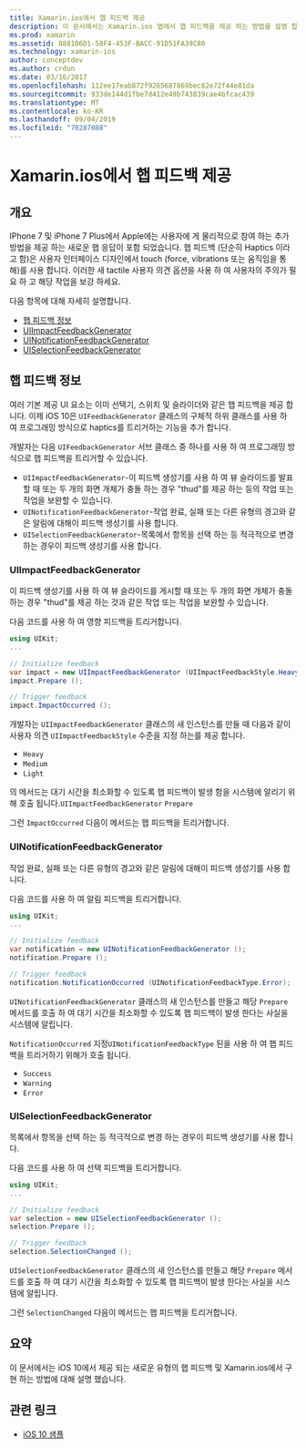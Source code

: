 ```yaml
---
title: Xamarin.ios에서 햅 피드백 제공
description: 이 문서에서는 Xamarin.ios 앱에서 햅 피드백을 제공 하는 방법을 설명 합니다. UIImpactFeedbackGenerator, UINotificationFeedbackGenerator 및 UISelectionFeedbackGenerator에 대해 설명 합니다.
ms.prod: xamarin
ms.assetid: 888106D1-58F4-453F-BACC-91D51FA39C80
ms.technology: xamarin-ios
author: conceptdev
ms.author: crdun
ms.date: 03/16/2017
ms.openlocfilehash: 112ee17eab872f9265687869bec82e72f44e81da
ms.sourcegitcommit: 933de144d1fbe7d412e49b743839cae4bfcac439
ms.translationtype: MT
ms.contentlocale: ko-KR
ms.lasthandoff: 09/04/2019
ms.locfileid: "70287088"
---
```

# <a name="providing-haptic-feedback-in-xamarinios"></a>Xamarin.ios에서 햅 피드백 제공

<a name="Overview" />

## <a name="overview"></a>개요

IPhone 7 및 iPhone 7 Plus에서 Apple에는 사용자에 게 물리적으로 참여 하는 추가 방법을 제공 하는 새로운 햅 응답이 포함 되었습니다. 햅 피드백 (단순히 Haptics 이라고 함)은 사용자 인터페이스 디자인에서 touch (force, vibrations 또는 움직임을 통해)를 사용 합니다. 이러한 새 tactile 사용자 의견 옵션을 사용 하 여 사용자의 주의가 필요 하 고 해당 작업을 보강 하세요.

다음 항목에 대해 자세히 설명합니다.

- [햅 피드백 정보](#About-Haptic-Feedback)
- [UIImpactFeedbackGenerator](#UIImpactFeedbackGenerator)
- [UINotificationFeedbackGenerator](#UINotificationFeedbackGenerator)
- [UISelectionFeedbackGenerator](#UISelectionFeedbackGenerator)

<a name="About-Haptic-Feedback" />

## <a name="about-haptic-feedback"></a>햅 피드백 정보

여러 기본 제공 UI 요소는 이미 선택기, 스위치 및 슬라이더와 같은 햅 피드백을 제공 합니다. 이제 iOS 10은 `UIFeedbackGenerator` 클래스의 구체적 하위 클래스를 사용 하 여 프로그래밍 방식으로 haptics를 트리거하는 기능을 추가 합니다.

개발자는 다음 `UIFeedbackGenerator` 서브 클래스 중 하나를 사용 하 여 프로그래밍 방식으로 햅 피드백을 트리거할 수 있습니다.

- `UIImpactFeedbackGenerator`-이 피드백 생성기를 사용 하 여 뷰 슬라이드를 발표할 때 또는 두 개의 화면 개체가 충돌 하는 경우 "thud"를 제공 하는 등의 작업 또는 작업을 보완할 수 있습니다.
- `UINotificationFeedbackGenerator`-작업 완료, 실패 또는 다른 유형의 경고와 같은 알림에 대해이 피드백 생성기를 사용 합니다.
- `UISelectionFeedbackGenerator`-목록에서 항목을 선택 하는 등 적극적으로 변경 하는 경우이 피드백 생성기를 사용 합니다.

<a name="UIImpactFeedbackGenerator" />

### <a name="uiimpactfeedbackgenerator"></a>UIImpactFeedbackGenerator

이 피드백 생성기를 사용 하 여 뷰 슬라이드를 게시할 때 또는 두 개의 화면 개체가 충돌 하는 경우 "thud"를 제공 하는 것과 같은 작업 또는 작업을 보완할 수 있습니다.

다음 코드를 사용 하 여 영향 피드백을 트리거합니다.

```csharp
using UIKit;
...

// Initialize feedback
var impact = new UIImpactFeedbackGenerator (UIImpactFeedbackStyle.Heavy);
impact.Prepare ();

// Trigger feedback
impact.ImpactOccurred ();
```

개발자는 `UIImpactFeedbackGenerator` 클래스의 새 인스턴스를 만들 때 다음과 같이 사용자 의견 `UIImpactFeedbackStyle` 수준을 지정 하는를 제공 합니다.

- `Heavy`
- `Medium`
- `Light`

의 메서드는 대기 시간을 최소화할 수 있도록 햅 피드백이 발생 함을 시스템에 알리기 위해 호출 됩니다.`UIImpactFeedbackGenerator` `Prepare`

그런 `ImpactOccurred` 다음이 메서드는 햅 피드백을 트리거합니다.

<a name="UINotificationFeedbackGenerator" />

### <a name="uinotificationfeedbackgenerator"></a>UINotificationFeedbackGenerator

작업 완료, 실패 또는 다른 유형의 경고와 같은 알림에 대해이 피드백 생성기를 사용 합니다.

다음 코드를 사용 하 여 알림 피드백을 트리거합니다.

```csharp
using UIKit;
...

// Initialize feedback
var notification = new UINotificationFeedbackGenerator ();
notification.Prepare ();

// Trigger feedback
notification.NotificationOccurred (UINotificationFeedbackType.Error);
```

`UINotificationFeedbackGenerator` 클래스의 새 인스턴스를 만들고 해당 `Prepare` 메서드를 호출 하 여 대기 시간을 최소화할 수 있도록 햅 피드백이 발생 한다는 사실을 시스템에 알립니다.

`NotificationOccurred` 지정`UINotificationFeedbackType` 된을 사용 하 여 햅 피드백을 트리거하기 위해가 호출 됩니다.

- `Success`
- `Warning`
- `Error`

<a name="UISelectionFeedbackGenerator" />

### <a name="uiselectionfeedbackgenerator"></a>UISelectionFeedbackGenerator

목록에서 항목을 선택 하는 등 적극적으로 변경 하는 경우이 피드백 생성기를 사용 합니다.

다음 코드를 사용 하 여 선택 피드백을 트리거합니다.

```csharp
using UIKit;
...

// Initialize feedback
var selection = new UISelectionFeedbackGenerator ();
selection.Prepare ();

// Trigger feedback
selection.SelectionChanged ();
```

`UISelectionFeedbackGenerator` 클래스의 새 인스턴스를 만들고 해당 `Prepare` 메서드를 호출 하 여 대기 시간을 최소화할 수 있도록 햅 피드백이 발생 한다는 사실을 시스템에 알립니다.

그런 `SelectionChanged` 다음이 메서드는 햅 피드백을 트리거합니다.

## <a name="summary"></a>요약

이 문서에서는 iOS 10에서 제공 되는 새로운 유형의 햅 피드백 및 Xamarin.ios에서 구현 하는 방법에 대해 설명 했습니다.

## <a name="related-links"></a>관련 링크

- [iOS 10 샘플](https://docs.microsoft.com/samples/browse/?products=xamarin&term=Xamarin.iOS+iOS10)
